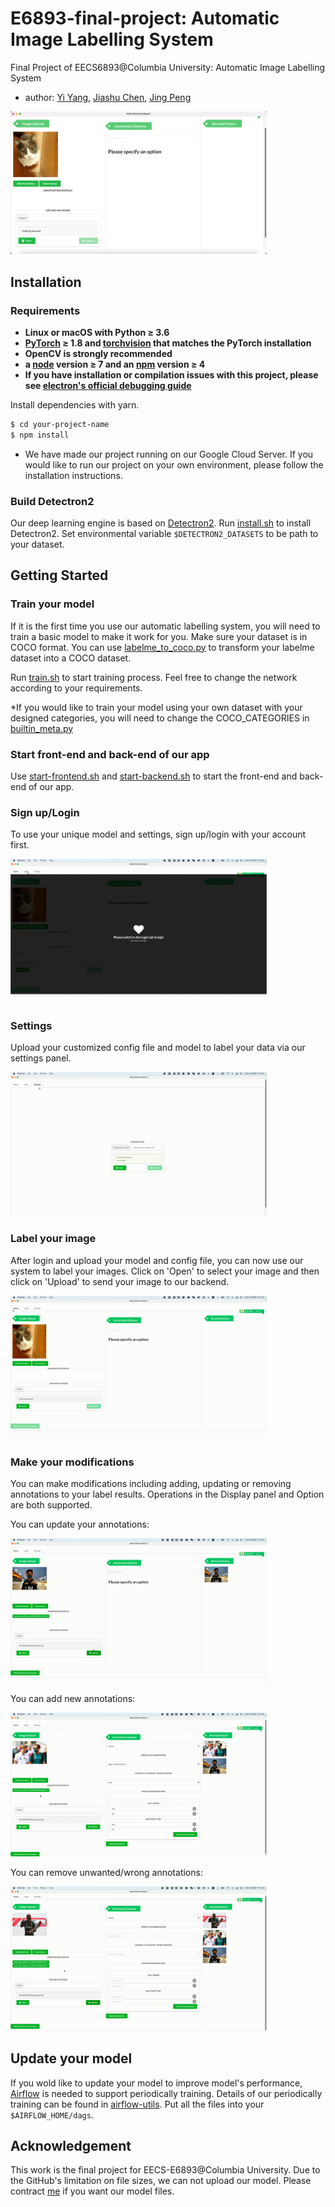 # E6893-final-project: Automatic Image Labelling System
Final Project of EECS6893@Columbia University: Automatic Image Labelling System
- author: [Yi Yang](https://github.com/yaannnik), [Jiashu Chen](https://github.com/Jiashu0326), [Jing Peng](https://github.com/paterlisia)

<img src="./figures/upload.png" alt="Page" style="zoom:40%;" />

## Installation

### Requirements

- **Linux or macOS with Python ≥ 3.6**
- **[PyTorch](https://pytorch.org/) ≥ 1.8 and [torchvision](https://github.com/pytorch/vision/) that matches the PyTorch installation**
- **OpenCV is strongly recommended**
- **a [node](https://nodejs.org/en/) version ≥ 7 and an [npm](https://www.npmjs.com/) version ≥ 4**
- **If you have installation or compilation issues with this project, please see [electron's official debugging guide](https://github.com/chentsulin/electron-react-boilerplate/issues/400)**

Install dependencies with yarn.

```bash
$ cd your-project-name
$ npm install
```



* We have made our project running on our Google Cloud Server. If you would like to run our project on your own environment, please follow the installation instructions.



### Build Detectron2

Our deep learning engine is based on [Detectron2](https://github.com/facebookresearch/detectron2). Run [install.sh](install.sh) to install Detectron2. Set environmental variable `$DETECTRON2_DATASETS` to be path to your dataset.



## Getting Started

### Train your model

If it is the first time you use our automatic labelling system, you will need to train a basic model to make it work for you. Make sure your dataset is in COCO format. You can use [labelme_to_coco.py](auto-annotation-server/detectron2/tools/datasets/labelme_to_coco.py) to transform your labelme dataset into a COCO dataset.

Run [train.sh](train.sh) to start training process. Feel free to change the network according to your requirements.

*If you would like to train your model using your own dataset with your designed categories, you will need to change the COCO_CATEGORIES in [builtin_meta.py](auto-annotation-server/detectron2/detectron2/data/datasets/builtin_meta.py)



### Start front-end and back-end of our app

Use [start-frontend.sh](start-frontend.sh) and [start-backend.sh](start-backend.sh) to start the front-end and back-end of our app.



### Sign up/Login

To use your unique model and settings, sign up/login with your account first.

<img src="./figures/login.gif" alt="Login" style="zoom:40%;" />



### Settings

Upload your customized config file and model to label your data via our settings panel.

<img src="./figures/settings.gif" alt="Settings" style="zoom:40%;" />



### Label your image

After login and upload your model and config file, you can now use our system to label your images. Click on 'Open' to select your image and then click on 'Upload' to send your image to our backend.

<img src="./figures/upload.gif" alt="Upload" style="zoom:40%;" />



### Make your modifications

You can make modifications including adding, updating or removing annotations to your label results. Operations in the Display panel and Option are both supported.

You can update your annotations:

<img src="./figures/update.gif" alt="Update" style="zoom:40%;" />

You can add new annotations:

<img src="./figures/add.gif" alt="Add" style="zoom:40%;" />

You can remove unwanted/wrong annotations:

<img src="./figures/delete.gif" alt="Delete" style="zoom:40%;" />

## Update your model

If you wold like to update your model to improve model's performance, [Airflow](https://airflow.apache.org/) is needed to support periodically training. Details of our periodically training can be found in [airflow-utils](./airflow-utils). Put all the files into your `$AIRFLOW_HOME/dags`.



## Acknowledgement

This work is the final project for EECS-E6893@Columbia University. Due to the GitHub's limitation on file sizes, we can not upload our model. Please contract [me](yy3089@columbia.edu) if you want our model files. 